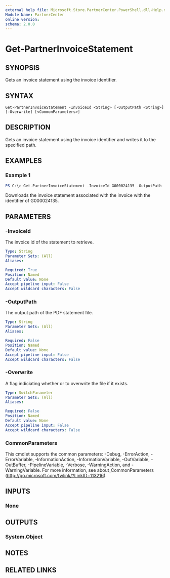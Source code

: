 ```yaml
---
external help file: Microsoft.Store.PartnerCenter.PowerShell.dll-Help.xml
Module Name: PartnerCenter
online version:
schema: 2.0.0
---
```


# Get-PartnerInvoiceStatement

## SYNOPSIS
Gets an invoice statement using the invoice identifier.

## SYNTAX

```
Get-PartnerInvoiceStatement -InvoiceId <String> [-OutputPath <String>] [-Overwrite] [<CommonParameters>]
```

## DESCRIPTION
Gets an invoice statement using the invoice identifier and writes it to the specified path.

## EXAMPLES

### Example 1
```powershell
PS C:\> Get-PartnerInvoiceStatement -InvoiceId G000024135 -OutputPath 'C:\Invoices\'
```

Downloads the invoice statement associated with the invoice with the identifier of G000024135.

## PARAMETERS

### -InvoiceId
The invoice id of the statement to retrieve.

```yaml
Type: String
Parameter Sets: (All)
Aliases:

Required: True
Position: Named
Default value: None
Accept pipeline input: False
Accept wildcard characters: False
```

### -OutputPath
The output path of the PDF statement file.

```yaml
Type: String
Parameter Sets: (All)
Aliases:

Required: False
Position: Named
Default value: None
Accept pipeline input: False
Accept wildcard characters: False
```

### -Overwrite
A flag indiciating whether or to overwrite the file if it exists.

```yaml
Type: SwitchParameter
Parameter Sets: (All)
Aliases:

Required: False
Position: Named
Default value: None
Accept pipeline input: False
Accept wildcard characters: False
```

### CommonParameters
This cmdlet supports the common parameters: -Debug, -ErrorAction, -ErrorVariable, -InformationAction, -InformationVariable, -OutVariable, -OutBuffer, -PipelineVariable, -Verbose, -WarningAction, and -WarningVariable. For more information, see about_CommonParameters (http://go.microsoft.com/fwlink/?LinkID=113216).

## INPUTS

### None

## OUTPUTS

### System.Object
## NOTES

## RELATED LINKS
